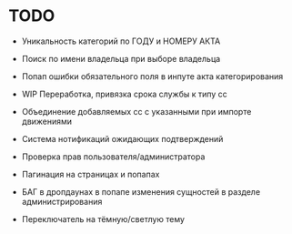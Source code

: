 # TODO
- Уникальность категорий по ГОДУ и НОМЕРУ АКТА

- Поиск по имени владельца при выборе владельца 
- Попап ошибки обязательного поля в инпуте акта категорирования
- WIP Переработка, привязка срока службы к типу сс
- Объединение добавляемых сс c указанными при импорте движениями
- Система нотификаций ожидающих подтверждений
- Проверка прав пользователя/администратора
- Пагинация на страницах и попапах
- БАГ в дропдаунах в попапе изменения сущностей в разделе администрирования

- Переключатель на тёмную/светлую тему
